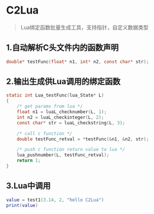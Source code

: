 # C2Lua
> Lua绑定函数批量生成工具，支持指针，自定义数据类型

## 1.自动解析C头文件内的函数声明
```C
double* testFunc(float* n1, int* n2, const char* str);
```

## 2.输出生成供Lua调用的绑定函数
```C
static int Lua_testFunc(lua_State* L)
{
    /* get params from lua */
    float n1 = luaL_checknumber(L, 1);
    int n2 = luaL_checkinteger(L, 2);
    const char* str = luaL_checkstring(L, 3);

    /* call c function */
    double testFunc_retval = *testFunc(&n1, &n2, str);

    /* push c function return value to lua */
    lua_pushnumber(L, testFunc_retval);
    return 1;
}
```

## 3.Lua中调用
```lua
value = test1(3.14, 2, "hello C2Lua")
print(value)
```
